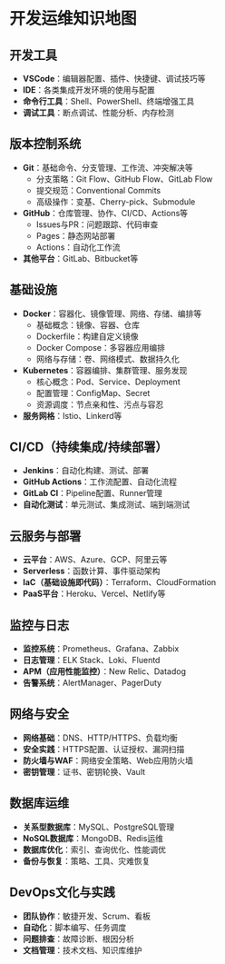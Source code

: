 # 开发运维知识地图

## 开发工具
- **VSCode**：编辑器配置、插件、快捷键、调试技巧等
- **IDE**：各类集成开发环境的使用与配置
- **命令行工具**：Shell、PowerShell、终端增强工具
- **调试工具**：断点调试、性能分析、内存检测

## 版本控制系统
- **Git**：基础命令、分支管理、工作流、冲突解决等
  - 分支策略：Git Flow、GitHub Flow、GitLab Flow
  - 提交规范：Conventional Commits
  - 高级操作：变基、Cherry-pick、Submodule
- **GitHub**：仓库管理、协作、CI/CD、Actions等
  - Issues与PR：问题跟踪、代码审查
  - Pages：静态网站部署
  - Actions：自动化工作流
- **其他平台**：GitLab、Bitbucket等

## 基础设施
- **Docker**：容器化、镜像管理、网络、存储、编排等
  - 基础概念：镜像、容器、仓库
  - Dockerfile：构建自定义镜像
  - Docker Compose：多容器应用编排
  - 网络与存储：卷、网络模式、数据持久化
- **Kubernetes**：容器编排、集群管理、服务发现
  - 核心概念：Pod、Service、Deployment
  - 配置管理：ConfigMap、Secret
  - 资源调度：节点亲和性、污点与容忍
- **服务网格**：Istio、Linkerd等

## CI/CD（持续集成/持续部署）
- **Jenkins**：自动化构建、测试、部署
- **GitHub Actions**：工作流配置、自动化流程
- **GitLab CI**：Pipeline配置、Runner管理
- **自动化测试**：单元测试、集成测试、端到端测试

## 云服务与部署
- **云平台**：AWS、Azure、GCP、阿里云等
- **Serverless**：函数计算、事件驱动架构
- **IaC（基础设施即代码）**：Terraform、CloudFormation
- **PaaS平台**：Heroku、Vercel、Netlify等

## 监控与日志
- **监控系统**：Prometheus、Grafana、Zabbix
- **日志管理**：ELK Stack、Loki、Fluentd
- **APM（应用性能监控）**：New Relic、Datadog
- **告警系统**：AlertManager、PagerDuty

## 网络与安全
- **网络基础**：DNS、HTTP/HTTPS、负载均衡
- **安全实践**：HTTPS配置、认证授权、漏洞扫描
- **防火墙与WAF**：网络安全策略、Web应用防火墙
- **密钥管理**：证书、密钥轮换、Vault

## 数据库运维
- **关系型数据库**：MySQL、PostgreSQL管理
- **NoSQL数据库**：MongoDB、Redis运维
- **数据库优化**：索引、查询优化、性能调优
- **备份与恢复**：策略、工具、灾难恢复

## DevOps文化与实践
- **团队协作**：敏捷开发、Scrum、看板
- **自动化**：脚本编写、任务调度
- **问题排查**：故障诊断、根因分析
- **文档管理**：技术文档、知识库维护
